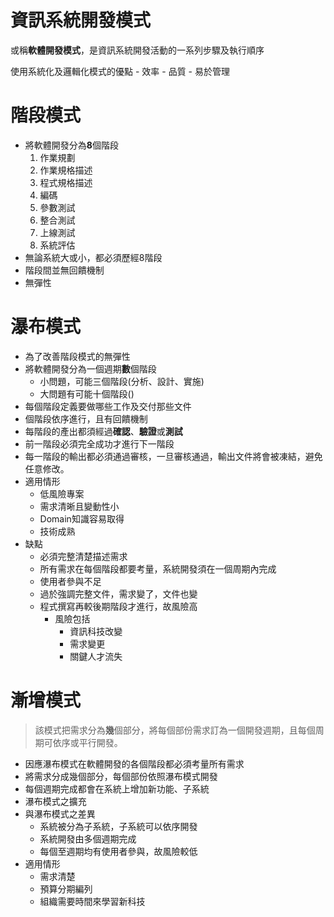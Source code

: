 # 資訊系統開發模式
或稱**軟體開發模式**，是資訊系統開發活動的一系列步驟及執行順序

使用系統化及邏輯化模式的優點
    - 效率
    - 品質
    - 易於管理

# 階段模式
- 將軟體開發分為**8**個階段
    1. 作業規劃
    2. 作業規格描述
    3. 程式規格描述
    4. 編碼
    5. 參數測試
    6. 整合測試
    7. 上線測試
    8. 系統評估
- 無論系統大或小，都必須歷經8階段
- 階段間並無回饋機制
- 無彈性

# 瀑布模式
- 為了改善階段模式的無彈性
- 將軟體開發分為一個週期**數**個階段
    - 小問題，可能三個階段(分析、設計、實施)
    - 大問題有可能十個階段()
- 每個階段定義要做哪些工作及交付那些文件
- 個階段依序進行，且有回饋機制
- 每階段的產出都須經過**確認**、**驗證**或**測試**
- 前一階段必須完全成功才進行下一階段
- 每一階段的輸出都必須通過審核，一旦審核通過，輸出文件將會被凍結，避免任意修改。
- 適用情形
    - 低風險專案
    - 需求清晰且變動性小
    - Domain知識容易取得
    - 技術成熟
- 缺點
    - 必須完整清楚描述需求
    - 所有需求在每個階段都要考量，系統開發須在一個周期內完成
    - 使用者參與不足
    - 過於強調完整文件，需求變了，文件也變
    - 程式撰寫再較後期階段才進行，故風險高
        - 風險包括
            - 資訊科技改變
            - 需求變更
            - 關鍵人才流失
            

# 漸增模式

> 該模式把需求分為**幾**個部分，將每個部份需求訂為一個開發週期，且每個周期可依序或平行開發。

- 因應瀑布模式在軟體開發的各個階段都必須考量所有需求
- 將需求分成幾個部分，每個部份依照瀑布模式開發
- 每個週期完成都會在系統上增加新功能、子系統
- 瀑布模式之擴充
- 與瀑布模式之差異
    - 系統被分為子系統，子系統可以依序開發
    - 系統開發由多個週期完成
    - 每個至週期均有使用者參與，故風險較低
- 適用情形
    - 需求清楚
    - 預算分期編列
    - 組織需要時間來學習新科技


